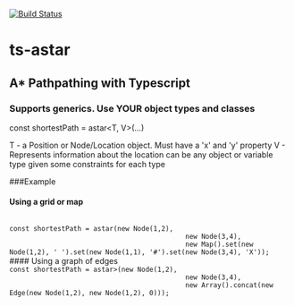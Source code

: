 [![Build Status](https://travis-ci.org/jacobtshirt/ts-astar.svg?branch=master)](https://travis-ci.org/jacobtshirt/ts-astar)
# ts-astar

## A* Pathpathing with Typescript

### Supports generics. Use YOUR object types and classes

const shortestPath = astar<T, V>(...)

T - a Position or Node/Location object. Must have a 'x' and 'y' property
V - Represents information about the location can be any object or variable type given some constraints for each type


###Example

#### Using a grid or map
<code>
const shortestPath = astar<Node, string>(new Node(1,2),
                                            new Node(3,4),
                                            new Map<Node, string>().set(new Node(1,2), ' ').set(new Node(1,1), '#').set(new Node(3,4), 'X'));
</code>
#### Using a graph of edges
<code>
const shortestPath = astar<Node, Edge<Node>>(new Node(1,2),
                                            new Node(3,4),
                                            new Array().concat(new Edge(new Node(1,2), new Node(1,2), 0)));
</code>